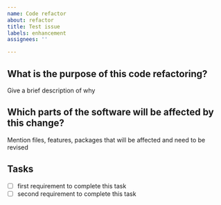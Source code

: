 ```yaml
---
name: Code refactor
about: refactor
title: Test issue
labels: enhancement
assignees: ''

---
```


## What is the purpose of this code refactoring?

Give a brief description of why

## Which parts of the software will be affected by this change?
Mention files, features, packages that will be affected and need to be revised

## Tasks
- [ ] first requirement to complete this task
- [ ] second requirement to complete this task
